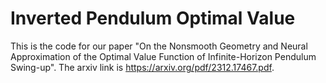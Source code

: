 # Inverted Pendulum Optimal Value
This is the code for our paper "On the Nonsmooth Geometry and Neural Approximation of the Optimal Value Function of Infinite-Horizon Pendulum Swing-up". The arxiv link is https://arxiv.org/pdf/2312.17467.pdf. 
